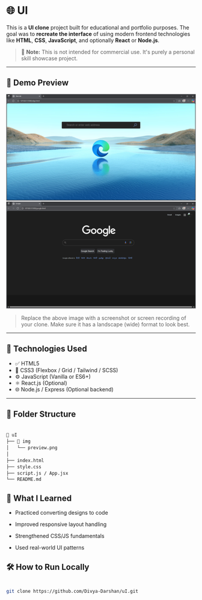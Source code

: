 # 🌐 UI

This is a **UI clone** project built for educational and portfolio purposes. The goal was to **recreate the interface** of using modern frontend technologies like **HTML**, **CSS**, **JavaScript**, and optionally **React** or **Node.js**.

> 🔁 **Note:** This is not intended for commercial use. It's purely a personal skill showcase project.

---

## 📸 Demo Preview

![UI Clone Preview](demo/edge.png)
![UI Clone Preview](demo/google.png)

> Replace the above image with a screenshot or screen recording of your clone. Make sure it has a landscape (wide) format to look best.

---

## 🚀 Technologies Used

- ✅ HTML5
- 🎨 CSS3 (Flexbox / Grid / Tailwind / SCSS)
- ⚙️ JavaScript (Vanilla or ES6+)
- ⚛️ React.js (Optional)
- 🌐 Node.js / Express (Optional backend)

---

## 📁 Folder Structure
```bash

📂 uI
├── 📁 img
│   └── preview.png
│
├── index.html
├── style.css
├── script.js / App.jsx
└── README.md

```

## 🧠 What I Learned

- Practiced converting designs to code

- Improved responsive layout handling

- Strengthened CSS/JS fundamentals

- Used real-world UI patterns


## 🛠️ How to Run Locally

```bash

git clone https://github.com/Divya-Darshan/uI.git

```